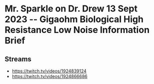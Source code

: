 # Mr. Sparkle on Dr. Drew 13 Sept 2023 -- Gigaohm Biological High Resistance Low Noise Information Brief

## Streams
- https://twitch.tv/videos/1924839124
- https://twitch.tv/videos/1924866686

